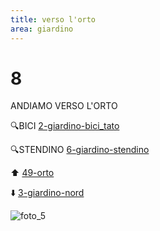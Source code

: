 ```yaml
---
title: verso l'orto
area: giardino
---
```

# 8
ANDIAMO VERSO L'ORTO

🔍BICI [2-giardino-bici_tato](2-giardino-bici_tato.md)

🔍STENDINO [6-giardino-stendino](6-giardino-stendino.md)

⬆️ [49-orto](49-orto.md)

⬇️ [3-giardino-nord](3-giardino-nord.md)

![foto_5](_assets/preview_color/foto_5.jpg)
